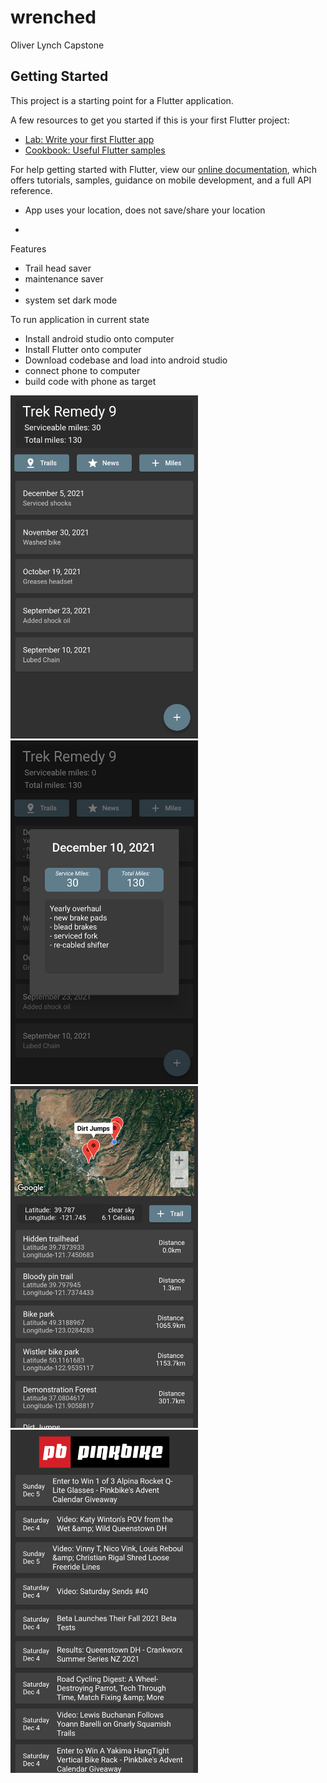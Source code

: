# wrenched

Oliver Lynch Capstone

## Getting Started

This project is a starting point for a Flutter application.

A few resources to get you started if this is your first Flutter project:

- [Lab: Write your first Flutter app](https://flutter.dev/docs/get-started/codelab)
- [Cookbook: Useful Flutter samples](https://flutter.dev/docs/cookbook)

For help getting started with Flutter, view our
[online documentation](https://flutter.dev/docs), which offers tutorials,
samples, guidance on mobile development, and a full API reference.


- App uses your location, does not save/share your location


- 


Features
 - Trail head saver
 - maintenance saver
 -
 - system set dark mode


To run application in current state
- Install android studio onto computer
- Install Flutter onto computer
- Download codebase and load into android studio
- connect phone to computer
- build code with phone as target

<img src="data/Images/Github/image2.png" width="300"><img src="data/Images/Github/image1.png" width="300">
<img src="data/Images/Github/image4.png" width="300"><img src="data/Images/Github/image3.png" width="300">



